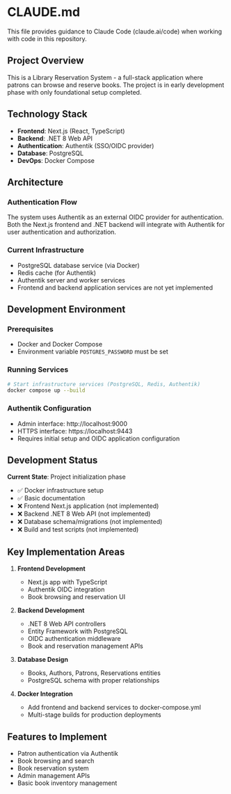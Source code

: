 # CLAUDE.md

This file provides guidance to Claude Code (claude.ai/code) when working with code in this repository.

## Project Overview

This is a Library Reservation System - a full-stack application where patrons can browse and reserve books. The project is in early development phase with only foundational setup completed.

## Technology Stack

- **Frontend**: Next.js (React, TypeScript)
- **Backend**: .NET 8 Web API  
- **Authentication**: Authentik (SSO/OIDC provider)
- **Database**: PostgreSQL
- **DevOps**: Docker Compose

## Architecture

### Authentication Flow
The system uses Authentik as an external OIDC provider for authentication. Both the Next.js frontend and .NET backend will integrate with Authentik for user authentication and authorization.

### Current Infrastructure
- PostgreSQL database service (via Docker)
- Redis cache (for Authentik)
- Authentik server and worker services
- Frontend and backend application services are not yet implemented

## Development Environment

### Prerequisites
- Docker and Docker Compose
- Environment variable `POSTGRES_PASSWORD` must be set

### Running Services
```bash
# Start infrastructure services (PostgreSQL, Redis, Authentik)
docker compose up --build
```

### Authentik Configuration
- Admin interface: http://localhost:9000
- HTTPS interface: https://localhost:9443
- Requires initial setup and OIDC application configuration

## Development Status

**Current State**: Project initialization phase
- ✅ Docker infrastructure setup
- ✅ Basic documentation
- ❌ Frontend Next.js application (not implemented)
- ❌ Backend .NET 8 Web API (not implemented)
- ❌ Database schema/migrations (not implemented)
- ❌ Build and test scripts (not implemented)

## Key Implementation Areas

1. **Frontend Development**
   - Next.js app with TypeScript
   - Authentik OIDC integration
   - Book browsing and reservation UI

2. **Backend Development**
   - .NET 8 Web API controllers
   - Entity Framework with PostgreSQL
   - OIDC authentication middleware
   - Book and reservation management APIs

3. **Database Design**
   - Books, Authors, Patrons, Reservations entities
   - PostgreSQL schema with proper relationships

4. **Docker Integration**
   - Add frontend and backend services to docker-compose.yml
   - Multi-stage builds for production deployments

## Features to Implement

- Patron authentication via Authentik
- Book browsing and search
- Book reservation system
- Admin management APIs
- Basic book inventory management